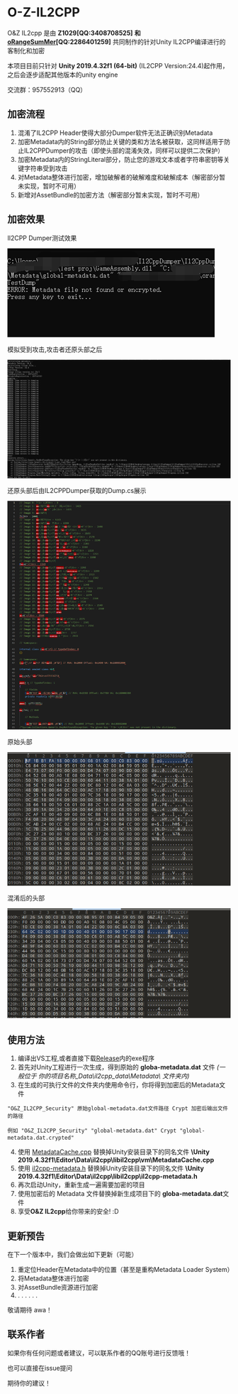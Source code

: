 # O-Z-IL2CPP
O&Z IL2cpp 是由 **Z1029[QQ:3408708525]** **和[oRangeSumMer](https://space.bilibili.com/79045701)[QQ:2286401259]** 共同制作的针对Unity IL2CPP编译进行的客制化和加密

本项目目前只针对 **Unity 2019.4.32f1 (64-bit)** (IL2CPP Version:24.4)起作用，之后会逐步适配其他版本的unity engine

交流群：957552913（QQ）
## 加密流程
1. 混淆了IL2CPP Header使得大部分Dumper软件无法正确识别Metadata
2. 加密Metadata内的String部分防止关键的类和方法名被获取，这同样适用于防止IL2CPPDumper的攻击（即使头部的混淆失效，同样可以提供二次保护）
3. 加密Metadata内的StringLiteral部分，防止您的游戏文本或者字符串密钥等关键字符串受到攻击
4. 对Metadata整体进行加密，增加破解者的破解难度和破解成本（解密部分暂未实现，暂时不可用）
5. 新增对AssetBundle的加密方法（解密部分暂未实现，暂时不可用）

## 加密效果
Il2CPP Dumper测试效果

![IL2CPPTest](Asset/il2cppdumpertest2.png "IL2CPPDumper测试")

模拟受到攻击,攻击者还原头部之后

![IL2CPPTest](Asset/il2cppdumpertest.png "IL2CPPDumper测试")

还原头部后由IL2CPPDumper获取的Dump.cs展示

![dump.cs](Asset/dump.cs.png "dump.cs")

原始头部

![OriginHeader](Asset/Header.png "Origin Header")

混淆后的头部

![O_Header](Asset/O_Header.png "After Crypted Header")

## 使用方法
1. 编译出VS工程,或者直接下载[Release](https://github.com/Z1029-oRangeSumMer/O-Z-IL2CPP/releases)内的exe程序
2. 首先对Unity工程进行一次生成，得到原始的 **globa-metadata.dat** 文件 *(一般位于 你的项目名称_Data\il2cpp_data\Metadata\ 文件夹内)*
3. 在生成的可执行文件的文件夹内使用命令行，你将得到加密后的Metadata文件

~~~
"O&Z_IL2CPP_Security" 原始global-metadata.dat文件路径 Crypt 加密后输出文件的路径

例如 "O&Z_IL2CPP_Security" "global-metadata.dat" Crypt "global-metadata.dat.crypted"
~~~
4. 使用 [MetadataCache.cpp](https://raw.githubusercontent.com/Z1029-oRangeSumMer/O-Z-IL2CPP/main/Unity%20il2cpp%20code/Unity%202019.4.32f1%20(64-bit)/MetadataCache.cpp) 替换掉Unity安装目录下的同名文件 **\Unity 2019.4.32f1\Editor\Data\il2cpp\libil2cpp\vm\MetadataCache.cpp**
5. 使用 [il2cpp-metadata.h](https://raw.githubusercontent.com/Z1029-oRangeSumMer/O-Z-IL2CPP/main/Unity%20il2cpp%20code/Unity%202019.4.32f1%20(64-bit)/il2cpp-metadata.h) 替换掉Unity安装目录下的同名文件 **\Unity 2019.4.32f1\Editor\Data\il2cpp\libil2cpp\il2cpp-metadata.h**
6. 再次启动Unity，重新生成一遍需要加密的项目
7. 使用加密后的 Metadata 文件替换掉新生成项目下的 **globa-metadata.dat**文件
8. 享受**O&Z IL2cpp**给你带来的安全! :D

## 更新预告
在下一个版本中，我们会做出如下更新（可能）
1. 重定位Header在Metadata中的位置（甚至是重构Metadata Loader System）
2. 将Metadata整体进行加密
3. 对AssetBundle资源进行加密
4. . . . . . .

敬请期待 awa！

## 联系作者
如果你有任何问题或者建议，可以联系作者的QQ账号进行反馈哦！

也可以直接在issue提问

期待你的建议！
